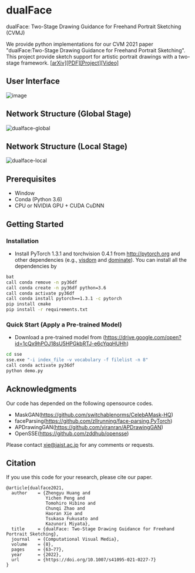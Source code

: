 # dualFace
dualFace: Two-Stage Drawing Guidance for Freehand Portrait Sketching (CVMJ)

We provide python implementations for our CVM 2021 paper "dualFace:Two-Stage Drawing Guidance for Freehand Portrait Sketching".
This project provide sketch support for artistic portrait drawings with a two-stage framework.
[[arXiv]](https://arxiv.org/abs/2104.12297)[[PDF]](https://arxiv.org/pdf/2104.12297.pdf)[[Project]](http://www.jaist.ac.jp/~xie/dualface.html)[[Video]](https://youtu.be/29nrIwo1t10)

## User Interface
![image](https://user-images.githubusercontent.com/4180028/116048238-f08a1180-a6af-11eb-9504-8b8f9dd99236.png)

## Network Structure (Global Stage)
![dualface-global](https://user-images.githubusercontent.com/4180028/117390165-9e0ae980-af28-11eb-859a-3d8987d6fbe5.JPG)

## Network Structure (Local Stage)
![dualface-local](https://user-images.githubusercontent.com/4180028/117390179-a2cf9d80-af28-11eb-8ef5-94ad2456552a.JPG)

## Prerequisites
- Window
- Conda (Python 3.6)
- CPU or NVIDIA GPU + CUDA CuDNN
## Getting Started
### Installation
- Install PyTorch 1.3.1 and torchvision 0.4.1 from http://pytorch.org and other dependencies (e.g., [visdom](https://github.com/facebookresearch/visdom) and [dominate](https://github.com/Knio/dominate)). You can install all the dependencies by
```bash
bat
call conda remove -n py36df
call conda create -n py36df python=3.6 
call conda activate py36df
call conda install pytorch==1.3.1 -c pytorch
pip install cmake
pip install -r requirements.txt
```

### Quick Start (Apply a Pre-trained Model)
- Download a pre-trained model from (https://drive.google.com/open?id=1cQx9hPOJ18sU5HPGkbRTJ-e6cYqqHUHh)
```bash
cd sse
sse.exe "-i index_file -v vocabulary -f filelist -n 8"
call conda activate py36df
python demo.py
```

## Acknowledgments
Our code has depended on the following opensource codes.
- MaskGAN(https://github.com/switchablenorms/CelebAMask-HQ)
- faceParsing(https://github.com/zllrunning/face-parsing.PyTorch) 
- APDrawingGAN(https://github.com/yiranran/APDrawingGAN)
- OpenSSE(https://github.com/zddhub/opensse)

Please contact xie@jaist.ac.jp for any comments or requests.

## Citation
If you use this code for your research, please cite our paper.
```
@article{dualface2021,
  author    = {Zhengyu Huang and
               Yichen Peng and
               Tomohiro Hibino and
               Chunqi Zhao and
               Haoran Xie and
               Tsukasa Fukusato and
               Kazunori Miyata},
  title     = {dualFace: Two-Stage Drawing Guidance for Freehand Portrait Sketching},
  journal   = {Computational Visual Media},
  volume    = {8},
  pages     = {63–77},
  year      = {2022},
  url       = {https://doi.org/10.1007/s41095-021-0227-7}
}
```
